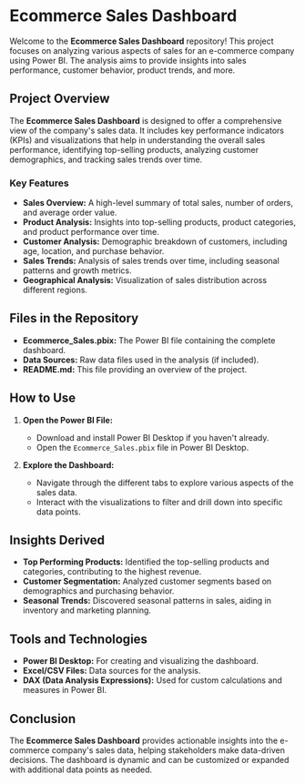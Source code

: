 # Ecommerce Sales Dashboard

Welcome to the **Ecommerce Sales Dashboard** repository! This project focuses on analyzing various aspects of sales for an e-commerce company using Power BI. The analysis aims to provide insights into sales performance, customer behavior, product trends, and more.

## Project Overview

The **Ecommerce Sales Dashboard** is designed to offer a comprehensive view of the company's sales data. It includes key performance indicators (KPIs) and visualizations that help in understanding the overall sales performance, identifying top-selling products, analyzing customer demographics, and tracking sales trends over time.

### Key Features

- **Sales Overview:** A high-level summary of total sales, number of orders, and average order value.
- **Product Analysis:** Insights into top-selling products, product categories, and product performance over time.
- **Customer Analysis:** Demographic breakdown of customers, including age, location, and purchase behavior.
- **Sales Trends:** Analysis of sales trends over time, including seasonal patterns and growth metrics.
- **Geographical Analysis:** Visualization of sales distribution across different regions.

## Files in the Repository

- **Ecommerce_Sales.pbix:** The Power BI file containing the complete dashboard.
- **Data Sources:** Raw data files used in the analysis (if included).
- **README.md:** This file providing an overview of the project.

## How to Use

1. **Open the Power BI File:**
   - Download and install Power BI Desktop if you haven't already.
   - Open the `Ecommerce_Sales.pbix` file in Power BI Desktop.

2. **Explore the Dashboard:**
   - Navigate through the different tabs to explore various aspects of the sales data.
   - Interact with the visualizations to filter and drill down into specific data points.

## Insights Derived

- **Top Performing Products:** Identified the top-selling products and categories, contributing to the highest revenue.
- **Customer Segmentation:** Analyzed customer segments based on demographics and purchasing behavior.
- **Seasonal Trends:** Discovered seasonal patterns in sales, aiding in inventory and marketing planning.

## Tools and Technologies

- **Power BI Desktop:** For creating and visualizing the dashboard.
- **Excel/CSV Files:** Data sources for the analysis.
- **DAX (Data Analysis Expressions):** Used for custom calculations and measures in Power BI.

## Conclusion

The **Ecommerce Sales Dashboard** provides actionable insights into the e-commerce company's sales data, helping stakeholders make data-driven decisions. The dashboard is dynamic and can be customized or expanded with additional data points as needed.

